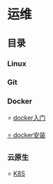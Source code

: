 # 运维

## 目录

### Linux


### Git



### Docker

⭐️ [docker入门](docker/docker入门.md)

[⭐️ docker安装](/0004-运维/docker/docker安装.md)



### 云原生

⭐️ [K8S](云原生/Kubernetes.md)





